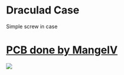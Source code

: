 # Draculad Case
Simple screw in case  
#   [PCB done by MangeIV](https://github.com/MangoIV/dracuLad)


<img src="https://github.com/drewfowler/Mountainous-Open-Source-Projects/blob/main/Draculad/pics/drac.png" /> 



